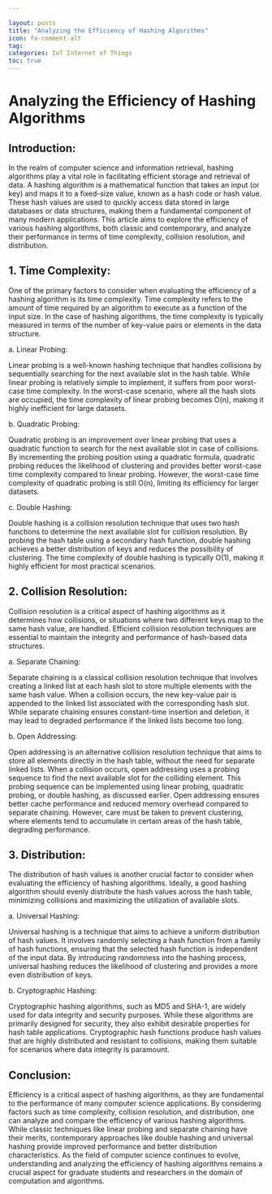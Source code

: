 ```yaml
---

layout: posts
title: "Analyzing the Efficiency of Hashing Algorithms"
icon: fa-comment-alt
tag:      
categories: IoT Internet of Things
toc: true
---
```




# Analyzing the Efficiency of Hashing Algorithms

## Introduction:

In the realm of computer science and information retrieval, hashing algorithms play a vital role in facilitating efficient storage and retrieval of data. A hashing algorithm is a mathematical function that takes an input (or key) and maps it to a fixed-size value, known as a hash code or hash value. These hash values are used to quickly access data stored in large databases or data structures, making them a fundamental component of many modern applications. This article aims to explore the efficiency of various hashing algorithms, both classic and contemporary, and analyze their performance in terms of time complexity, collision resolution, and distribution.

## 1. Time Complexity:

One of the primary factors to consider when evaluating the efficiency of a hashing algorithm is its time complexity. Time complexity refers to the amount of time required by an algorithm to execute as a function of the input size. In the case of hashing algorithms, the time complexity is typically measured in terms of the number of key-value pairs or elements in the data structure.

a. Linear Probing:

Linear probing is a well-known hashing technique that handles collisions by sequentially searching for the next available slot in the hash table. While linear probing is relatively simple to implement, it suffers from poor worst-case time complexity. In the worst-case scenario, where all the hash slots are occupied, the time complexity of linear probing becomes O(n), making it highly inefficient for large datasets.

b. Quadratic Probing:

Quadratic probing is an improvement over linear probing that uses a quadratic function to search for the next available slot in case of collisions. By incrementing the probing position using a quadratic formula, quadratic probing reduces the likelihood of clustering and provides better worst-case time complexity compared to linear probing. However, the worst-case time complexity of quadratic probing is still O(n), limiting its efficiency for larger datasets.

c. Double Hashing:

Double hashing is a collision resolution technique that uses two hash functions to determine the next available slot for collision resolution. By probing the hash table using a secondary hash function, double hashing achieves a better distribution of keys and reduces the possibility of clustering. The time complexity of double hashing is typically O(1), making it highly efficient for most practical scenarios.

## 2. Collision Resolution:

Collision resolution is a critical aspect of hashing algorithms as it determines how collisions, or situations where two different keys map to the same hash value, are handled. Efficient collision resolution techniques are essential to maintain the integrity and performance of hash-based data structures.

a. Separate Chaining:

Separate chaining is a classical collision resolution technique that involves creating a linked list at each hash slot to store multiple elements with the same hash value. When a collision occurs, the new key-value pair is appended to the linked list associated with the corresponding hash slot. While separate chaining ensures constant-time insertion and deletion, it may lead to degraded performance if the linked lists become too long.

b. Open Addressing:

Open addressing is an alternative collision resolution technique that aims to store all elements directly in the hash table, without the need for separate linked lists. When a collision occurs, open addressing uses a probing sequence to find the next available slot for the colliding element. This probing sequence can be implemented using linear probing, quadratic probing, or double hashing, as discussed earlier. Open addressing ensures better cache performance and reduced memory overhead compared to separate chaining. However, care must be taken to prevent clustering, where elements tend to accumulate in certain areas of the hash table, degrading performance.

## 3. Distribution:

The distribution of hash values is another crucial factor to consider when evaluating the efficiency of hashing algorithms. Ideally, a good hashing algorithm should evenly distribute the hash values across the hash table, minimizing collisions and maximizing the utilization of available slots.

a. Universal Hashing:

Universal hashing is a technique that aims to achieve a uniform distribution of hash values. It involves randomly selecting a hash function from a family of hash functions, ensuring that the selected hash function is independent of the input data. By introducing randomness into the hashing process, universal hashing reduces the likelihood of clustering and provides a more even distribution of keys.

b. Cryptographic Hashing:

Cryptographic hashing algorithms, such as MD5 and SHA-1, are widely used for data integrity and security purposes. While these algorithms are primarily designed for security, they also exhibit desirable properties for hash table applications. Cryptographic hash functions produce hash values that are highly distributed and resistant to collisions, making them suitable for scenarios where data integrity is paramount.

## Conclusion:

Efficiency is a critical aspect of hashing algorithms, as they are fundamental to the performance of many computer science applications. By considering factors such as time complexity, collision resolution, and distribution, one can analyze and compare the efficiency of various hashing algorithms. While classic techniques like linear probing and separate chaining have their merits, contemporary approaches like double hashing and universal hashing provide improved performance and better distribution characteristics. As the field of computer science continues to evolve, understanding and analyzing the efficiency of hashing algorithms remains a crucial aspect for graduate students and researchers in the domain of computation and algorithms.